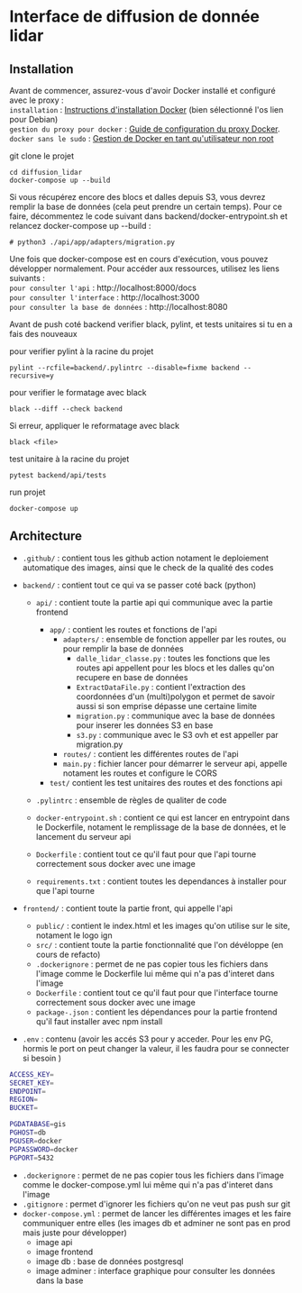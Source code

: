 # Interface de diffusion de donnée lidar

## Installation 

Avant de commencer, assurez-vous d'avoir Docker installé et configuré avec le proxy :\
`installation` : [Instructions d'installation Docker](http://gitlab.dev-arch-diff.ign.fr/vsasyan/install/tree/master#docker) (bien sélectionné l'os lien pour Debian)\
`gestion du proxy pour docker` : [Guide de configuration du proxy Docker](https://mborne.github.io/cours-devops/annexe/proxy-sortant/proxy-docker).\
`docker sans le sudo` : [Gestion de Docker en tant qu'utilisateur non root](https://docs.docker.com/engine/install/linux-postinstall/#manage-docker-as-a-non-root-user)

git clone le projet
```
cd diffusion_lidar
docker-compose up --build
```
Si vous récupérez encore des blocs et dalles depuis S3, vous devrez remplir la base de données (cela peut prendre un certain temps). Pour ce faire, décommentez le code suivant dans backend/docker-entrypoint.sh et relancez docker-compose up --build :
```
# python3 ./api/app/adapters/migration.py
```

Une fois que docker-compose est en cours d'exécution, vous pouvez développer normalement. Pour accéder aux ressources, utilisez les liens suivants :\
`pour consulter l'api` : http://localhost:8000/docs \
`pour consulter l'interface`  : http://localhost:3000 \
`pour consulter la base de données` : http://localhost:8080

Avant de push coté backend verifier black, pylint, et tests unitaires si tu en a fais des nouveaux

pour verifier pylint à la racine du projet
```
pylint --rcfile=backend/.pylintrc --disable=fixme backend --recursive=y
```

pour verifier le formatage avec black
```
black --diff --check backend
```
Si erreur, appliquer le reformatage avec black
```
black <file>
```

test unitaire à la racine du projet
```
pytest backend/api/tests
```

run projet 
```
docker-compose up
```

## Architecture 

- `.github/` : contient tous les github action notament le deploiement automatique des images, ainsi que le check de la qualité des codes

- `backend/` : contient tout ce qui va se passer coté back (python)

    - `api/` : contient toute la partie api qui communique avec la partie frontend
        - `app/` : contient les routes et fonctions de l'api
            - `adapters/` : ensemble de fonction appeller par les routes, ou pour remplir la base de données
                - `dalle_lidar_classe.py` : toutes les fonctions que les routes api appellent pour les blocs et les dalles qu'on recupere en base de données
                - `ExtractDataFile.py` : contient l'extraction des coordonnées d'un (multi)polygon et permet de savoir aussi si son emprise dépasse une certaine limite
                - `migration.py` : communique avec la base de données pour inserer les données S3 en base
                - `s3.py` : communique avec le S3 ovh et est appeller par migration.py
            - `routes/` : contient les différentes routes de l'api
            - `main.py` : fichier lancer pour démarrer le serveur api, appelle notament les routes et configure le CORS
        - `test/` contient les test unitaires des routes et des fonctions api

    - `.pylintrc` : ensemble de règles de qualiter de code

    - `docker-entrypoint.sh` : contient ce qui est lancer en entrypoint dans le Dockerfile, notament le remplissage de la base de données, et le lancement du serveur api

    - `Dockerfile` : contient tout ce qu'il faut pour que l'api tourne correctement sous docker avec une image

    - `requirements.txt` : contient toutes les dependances à installer pour que l'api tourne

- `frontend/` : contient toute la partie front, qui appelle l'api 
    - `public/` : contient le index.html et les images qu'on utilise sur le site, notament le logo ign
    - `src/` : contient toute la partie fonctionnalité que l'on dévéloppe  (en cours de refacto)
    - `.dockerignore` : permet de ne pas copier tous les fichiers dans l'image comme le Dockerfile lui même qui n'a pas d'interet dans l'image
    - `Dockerfile` : contient tout ce qu'il faut pour que l'interface tourne correctement sous docker avec une image
    - `package-.json` : contient les dépendances pour la partie frontend qu'il faut installer avec npm install

- `.env` : contenu (avoir les accés S3 pour y acceder. Pour les env PG, hormis le port on peut changer la valeur, il les faudra pour se connecter si besoin )


```bash
ACCESS_KEY=
SECRET_KEY=
ENDPOINT=
REGION=
BUCKET=

PGDATABASE=gis
PGHOST=db
PGUSER=docker
PGPASSWORD=docker
PGPORT=5432
```

- `.dockerignore` : permet de ne pas copier tous les fichiers dans l'image comme le docker-compose.yml lui même qui n'a pas d'interet dans l'image
- `.gitignore` : permet d'ignorer les fichiers qu'on ne veut pas push sur git
- `docker-compose.yml` : permet de lancer les différentes images et les faire communiquer entre elles (les images db et adminer ne sont pas en prod mais juste pour développer)
    - image api
    - image frontend
    - image db : base de données postgresql
    - image adminer : interface graphique pour consulter les données dans la base

